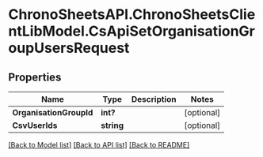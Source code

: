 # ChronoSheetsAPI.ChronoSheetsClientLibModel.CsApiSetOrganisationGroupUsersRequest
## Properties

Name | Type | Description | Notes
------------ | ------------- | ------------- | -------------
**OrganisationGroupId** | **int?** |  | [optional] 
**CsvUserIds** | **string** |  | [optional] 

[[Back to Model list]](../README.md#documentation-for-models) [[Back to API list]](../README.md#documentation-for-api-endpoints) [[Back to README]](../README.md)

